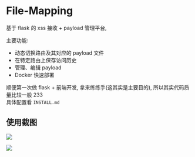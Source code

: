 # File-Mapping

基于 flask 的 xss 接收 + payload 管理平台,  

主要功能:  
* 动态切换路由及其对应的 payload 文件
* 在特定路由上保存访问历史
* 管理、编辑 payload
* Docker 快速部署

顺便第一次做 flask + 前端开发, 拿来练练手(这其实是主要目的), 所以其实代码质量比较一般 233  
具体配置看 `INSTALL.md`  

## 使用截图

![](https://i.loli.net/2019/03/17/5c8d2831b1b05.png)  

![](https://i.loli.net/2019/03/17/5c8d28320a434.png)